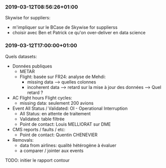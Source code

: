 
### 2019-03-12T08:56:26+01:00

Skywise for suppliers:
- m'impliquer sur le BCase de Skywise for supplierss
- choisir avec Ben et Patrick ce qu'on over-deliver en data science

### 2019-03-12T17:00:00+01:00

Quels datasets:
- Données publiques
  - METAR
  - Flight: basée sur FR24: analyse de Mehdi:
      - missing data --> quelles colonnes
      - incoherent data --> retard sur la mise à jour des données --> Quel retard ?
- AC Flight hours Flight cycles:
  - missing data: seulement 200 avions
- Event All Status / Validated: OI - Operational Interruption
  - All Status: en attente de traitement
  - Validated: table filtrée
  - Point de contact: Louis MELLIORAT sur DME
- CMS reports / faults / etc:
  - Point de contact: Quentin CHENEVIER
- Removals:
  - data from airlines: qualité hétérogène à évaluer
  - a comparer / jointer aux events

TODO: initier le rapport contour
